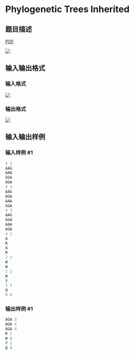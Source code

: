 # Phylogenetic Trees Inherited

## 题目描述

[problemUrl]: https://uva.onlinejudge.org/index.php?option=com_onlinejudge&Itemid=8&category=13&page=show_problem&problem=1126

[PDF](https://uva.onlinejudge.org/external/101/p10185.pdf)

![](https://cdn.luogu.com.cn/upload/vjudge_pic/UVA10185/e92110e08b7c4375e9b980f9d8b64f5c9aa74e5d.png)

## 输入输出格式

### 输入格式

![](https://cdn.luogu.com.cn/upload/vjudge_pic/UVA10185/fe3580914bd8127bcac1a521a8e2701380f11993.png)

### 输出格式

![](https://cdn.luogu.com.cn/upload/vjudge_pic/UVA10185/659f451590cde61346732243e53f01004b142d12.png)

## 输入输出样例

### 输入样例 #1

```cpp
4 3
AAG
AAA
GGA
AGA
4 3
AAG
AGA
AAA
GGA
4 3
AAG
GGA
AAA
AGA
4 1
A
R
A
R
2 1
W
W
2 1
W
Y
1 1
Q
0 0
```


### 输出样例 #1

```cpp
AGA 3
AGA 4
AGA 4
R 2
W 0
Y 1
Q 0
```


